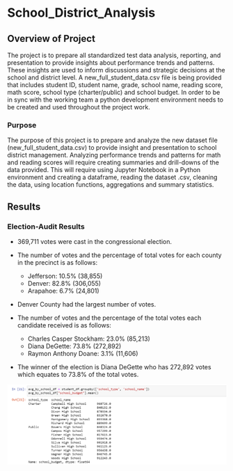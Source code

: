# School_District_Analysis

## Overview of Project
The project is to prepare all standardized test data analysis, reporting, and presentation to provide insights about performance trends and patterns.  These insights are used to inform discussions and strategic decisions at the school and district level.  A new_full_student_data.csv file is being provided that includes student ID, student name, grade, school name, reading score, math score, school type (charter/public) and school budget.  In order to be in sync with the working team a python development environment needs to be created and used throughout the project work.

### Purpose
The purpose of this project is to prepare and analyze the new dataset file (new_full_student_data.csv) to provide insight and presentation to school district management.  Analyzing performance trends and patterns for math and reading scores will require creating summaries and drill-downs of the data provided.  This will require using Jupyter Notebook in a Python environment and creating a dataframe, reading the dataset .csv, cleaning the data, using location functions, aggregations and summary statistics. 

## Results

### Election-Audit Results
* 369,711 votes were cast in the congressional election.

* The number of votes and the percentage of total votes for each county in the precinct is as follows:
  * Jefferson: 10.5% (38,855)
  * Denver: 82.8% (306,055)
  * Arapahoe: 6.7% (24,801)

* Denver County had the largest number of votes.

* The number of votes and the percentage of the total votes each candidate received is as follows:
  * Charles Casper Stockham: 23.0% (85,213)
  * Diana DeGette: 73.8% (272,892)
  * Raymon Anthony Doane: 3.1% (11,606)

* The winner of the election is Diana DeGette who has 272,892 votes which equates to 73.8% of the total votes.



![budget_by_school_type_school_name](https://raw.githubusercontent.com/JBro-Birds/School_District_Analysis/master/Resources/budget_by_school_type_school_name.png)





